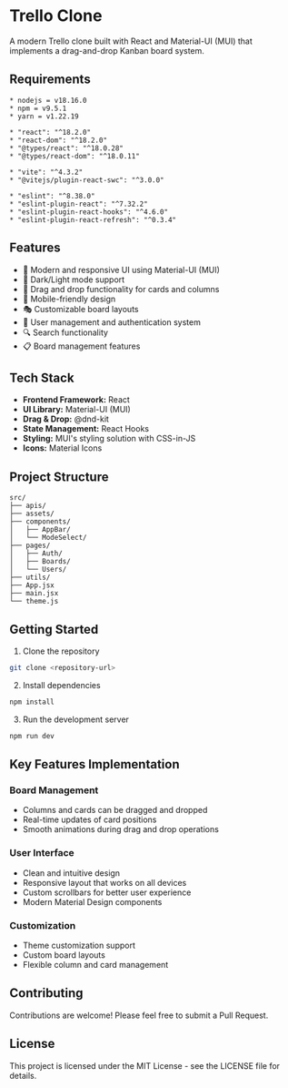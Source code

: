 # Trello Clone

A modern Trello clone built with React and Material-UI (MUI) that implements a drag-and-drop Kanban board system.

## Requirements

```
* nodejs = v18.16.0
* npm = v9.5.1
* yarn = v1.22.19

* "react": "^18.2.0"
* "react-dom": "^18.2.0"
* "@types/react": "^18.0.28"
* "@types/react-dom": "^18.0.11"

* "vite": "^4.3.2"
* "@vitejs/plugin-react-swc": "^3.0.0"

* "eslint": "^8.38.0"
* "eslint-plugin-react": "^7.32.2"
* "eslint-plugin-react-hooks": "^4.6.0"
* "eslint-plugin-react-refresh": "^0.3.4"
```

## Features

- 🎯 Modern and responsive UI using Material-UI (MUI)
- 🎨 Dark/Light mode support
- 🔄 Drag and drop functionality for cards and columns
- 📱 Mobile-friendly design
- 🎭 Customizable board layouts
- 👥 User management and authentication system
- 🔍 Search functionality
- 📋 Board management features

## Tech Stack

- **Frontend Framework:** React
- **UI Library:** Material-UI (MUI)
- **Drag & Drop:** @dnd-kit
- **State Management:** React Hooks
- **Styling:** MUI's styling solution with CSS-in-JS
- **Icons:** Material Icons

## Project Structure

```
src/
├── apis/
├── assets/
├── components/
│   ├── AppBar/
│   └── ModeSelect/
├── pages/
│   ├── Auth/
│   ├── Boards/
│   └── Users/
├── utils/
├── App.jsx
├── main.jsx
└── theme.js
```

## Getting Started

1. Clone the repository

```bash
git clone <repository-url>
```

2. Install dependencies

```bash
npm install
```

3. Run the development server

```bash
npm run dev
```

## Key Features Implementation

### Board Management

- Columns and cards can be dragged and dropped
- Real-time updates of card positions
- Smooth animations during drag and drop operations

### User Interface

- Clean and intuitive design
- Responsive layout that works on all devices
- Custom scrollbars for better user experience
- Modern Material Design components

### Customization

- Theme customization support
- Custom board layouts
- Flexible column and card management

## Contributing

Contributions are welcome! Please feel free to submit a Pull Request.

## License

This project is licensed under the MIT License - see the LICENSE file for details.
